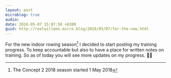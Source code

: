 ```yaml
---
layout: post
microblog: true
audio: 
date: 2018-05-07 15:07:50 +0200
guid: http://roelwillems.micro.blog/2018/05/07/for-the-new.html
---
```

For the new indoor rowing season[^1] I decided to start posting my training progress. To keep accountable but also to have a place for written notes on training. So as of today you will see more updates on my progress. 🚣‍♂️

[^1]:The Concept 2 2018 season started 1 May 2018
